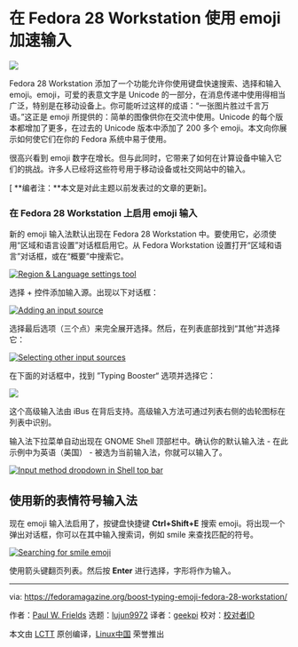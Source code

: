 在 Fedora 28 Workstation 使用 emoji 加速输入
======

![](https://fedoramagazine.org/wp-content/uploads/2018/07/emoji-typing-816x345.jpg)

Fedora 28 Workstation 添加了一个功能允许你使用键盘快速搜索、选择和输入 emoji。emoji，可爱的表意文字是 Unicode 的一部分，在消息传递中使用得相当广泛，特别是在移动设备上。你可能听过这样的成语：“一张图片胜过千言万语。”这正是 emoji 所提供的：简单的图像供你在交流中使用。Unicode 的每个版本都增加了更多，在过去的 Unicode 版本中添加了 200 多个 emoji。本文向你展示如何使它们在你的 Fedora 系统中易于使用。

很高兴看到 emoji 数字在增长。但与此同时，它带来了如何在计算设备中输入它们的挑战。许多人已经将这些符号用于移动设备或社交网站中的输入。

[ **编者注：**本文是对此主题以前发表过的文章的更新]。

### 在 Fedora 28 Workstation 上启用 emoji 输入

新的 emoji 输入法默认出现在 Fedora 28 Workstation 中。要使用它，必须使用“区域和语言设置”对话框启用它。从 Fedora Workstation 设置打开“区域和语言”对话框，或在“概要”中搜索它。

[![Region & Language settings tool][1]][2]

选择 + 控件添加输入源。出现以下对话框：

[![Adding an input source][3]][4]

选择最后选项（三个点）来完全展开选择。然后，在列表底部找到“其他”并选择它：

[![Selecting other input sources][5]][6]

在下面的对话框中，找到 ”Typing Booster“ 选项并选择它：

[![][7]][8]

这个高级输入法由 iBus 在背后支持。高级输入方法可通过列表右侧的齿轮图标在列表中识别。

输入法下拉菜单自动出现在 GNOME Shell 顶部栏中。确认你的默认输入法 - 在此示例中为英语（美国） - 被选为当前输入法，你就可以输入了。

[![Input method dropdown in Shell top bar][9]][10]

## 使用新的表情符号输入法

现在 emoji 输入法启用了，按键盘快捷键 **Ctrl+Shift+E** 搜索 emoji。将出现一个弹出对话框，你可以在其中输入搜索词，例如 smile 来查找匹配的符号。

[![Searching for smile emoji][11]][12]

使用箭头键翻页列表。然后按 **Enter** 进行选择，字形将作为输入。


--------------------------------------------------------------------------------

via: https://fedoramagazine.org/boost-typing-emoji-fedora-28-workstation/

作者：[Paul W. Frields][a]
选题：[lujun9972](https://github.com/lujun9972)
译者：[geekpi](https://github.com/geekpi)
校对：[校对者ID](https://github.com/校对者ID)

本文由 [LCTT](https://github.com/LCTT/TranslateProject) 原创编译，[Linux中国](https://linux.cn/) 荣誉推出

[a]:https://fedoramagazine.org/author/pfrields/
[1]:https://fedoramagazine.org/wp-content/uploads/2018/07/Screenshot-from-2018-07-08-15-02-41-1024x718.png
[2]:https://fedoramagazine.org/wp-content/uploads/2018/07/Screenshot-from-2018-07-08-15-02-41.png
[3]:https://fedoramagazine.org/wp-content/uploads/2018/07/Screenshot-from-2018-07-08-14-33-46-1024x839.png
[4]:https://fedoramagazine.org/wp-content/uploads/2018/07/Screenshot-from-2018-07-08-14-33-46.png
[5]:https://fedoramagazine.org/wp-content/uploads/2018/07/Screenshot-from-2018-07-08-14-34-15-1024x839.png
[6]:https://fedoramagazine.org/wp-content/uploads/2018/07/Screenshot-from-2018-07-08-14-34-15.png
[7]:https://fedoramagazine.org/wp-content/uploads/2018/07/Screenshot-from-2018-07-08-14-34-41-1024x839.png
[8]:https://fedoramagazine.org/wp-content/uploads/2018/07/Screenshot-from-2018-07-08-14-34-41.png
[9]:https://fedoramagazine.org/wp-content/uploads/2018/07/Screenshot-from-2018-07-08-15-05-24-300x244.png
[10]:https://fedoramagazine.org/wp-content/uploads/2018/07/Screenshot-from-2018-07-08-15-05-24.png
[11]:https://fedoramagazine.org/wp-content/uploads/2018/07/Screenshot-from-2018-07-08-14-36-31-290x300.png
[12]:https://fedoramagazine.org/wp-content/uploads/2018/07/Screenshot-from-2018-07-08-14-36-31.png
